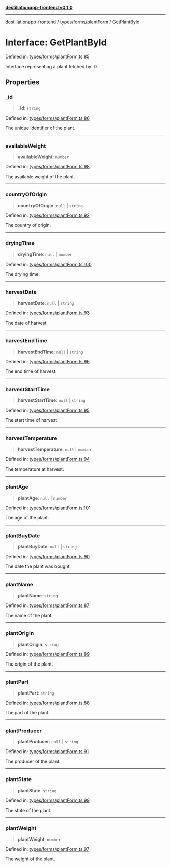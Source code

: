 [**destillationapp-frontend v0.1.0**](../../../../README.md)

***

[destillationapp-frontend](../../../../modules.md) / [types/forms/plantForm](../README.md) / GetPlantById

# Interface: GetPlantById

Defined in: [types/forms/plantForm.ts:85](https://github.com/DestillApp/main/blob/be94b1d93681946bd573e84cd8381ba32cee62b9/frontend/src/types/forms/plantForm.ts#L85)

Interface representing a plant fetched by ID.

## Properties

### \_id

> **\_id**: `string`

Defined in: [types/forms/plantForm.ts:86](https://github.com/DestillApp/main/blob/be94b1d93681946bd573e84cd8381ba32cee62b9/frontend/src/types/forms/plantForm.ts#L86)

The unique identifier of the plant.

***

### availableWeight

> **availableWeight**: `number`

Defined in: [types/forms/plantForm.ts:98](https://github.com/DestillApp/main/blob/be94b1d93681946bd573e84cd8381ba32cee62b9/frontend/src/types/forms/plantForm.ts#L98)

The available weight of the plant.

***

### countryOfOrigin

> **countryOfOrigin**: `null` \| `string`

Defined in: [types/forms/plantForm.ts:92](https://github.com/DestillApp/main/blob/be94b1d93681946bd573e84cd8381ba32cee62b9/frontend/src/types/forms/plantForm.ts#L92)

The country of origin.

***

### dryingTime

> **dryingTime**: `null` \| `number`

Defined in: [types/forms/plantForm.ts:100](https://github.com/DestillApp/main/blob/be94b1d93681946bd573e84cd8381ba32cee62b9/frontend/src/types/forms/plantForm.ts#L100)

The drying time.

***

### harvestDate

> **harvestDate**: `null` \| `string`

Defined in: [types/forms/plantForm.ts:93](https://github.com/DestillApp/main/blob/be94b1d93681946bd573e84cd8381ba32cee62b9/frontend/src/types/forms/plantForm.ts#L93)

The date of harvest.

***

### harvestEndTime

> **harvestEndTime**: `null` \| `string`

Defined in: [types/forms/plantForm.ts:96](https://github.com/DestillApp/main/blob/be94b1d93681946bd573e84cd8381ba32cee62b9/frontend/src/types/forms/plantForm.ts#L96)

The end time of harvest.

***

### harvestStartTime

> **harvestStartTime**: `null` \| `string`

Defined in: [types/forms/plantForm.ts:95](https://github.com/DestillApp/main/blob/be94b1d93681946bd573e84cd8381ba32cee62b9/frontend/src/types/forms/plantForm.ts#L95)

The start time of harvest.

***

### harvestTemperature

> **harvestTemperature**: `null` \| `number`

Defined in: [types/forms/plantForm.ts:94](https://github.com/DestillApp/main/blob/be94b1d93681946bd573e84cd8381ba32cee62b9/frontend/src/types/forms/plantForm.ts#L94)

The temperature at harvest.

***

### plantAge

> **plantAge**: `null` \| `number`

Defined in: [types/forms/plantForm.ts:101](https://github.com/DestillApp/main/blob/be94b1d93681946bd573e84cd8381ba32cee62b9/frontend/src/types/forms/plantForm.ts#L101)

The age of the plant.

***

### plantBuyDate

> **plantBuyDate**: `null` \| `string`

Defined in: [types/forms/plantForm.ts:90](https://github.com/DestillApp/main/blob/be94b1d93681946bd573e84cd8381ba32cee62b9/frontend/src/types/forms/plantForm.ts#L90)

The date the plant was bought.

***

### plantName

> **plantName**: `string`

Defined in: [types/forms/plantForm.ts:87](https://github.com/DestillApp/main/blob/be94b1d93681946bd573e84cd8381ba32cee62b9/frontend/src/types/forms/plantForm.ts#L87)

The name of the plant.

***

### plantOrigin

> **plantOrigin**: `string`

Defined in: [types/forms/plantForm.ts:89](https://github.com/DestillApp/main/blob/be94b1d93681946bd573e84cd8381ba32cee62b9/frontend/src/types/forms/plantForm.ts#L89)

The origin of the plant.

***

### plantPart

> **plantPart**: `string`

Defined in: [types/forms/plantForm.ts:88](https://github.com/DestillApp/main/blob/be94b1d93681946bd573e84cd8381ba32cee62b9/frontend/src/types/forms/plantForm.ts#L88)

The part of the plant.

***

### plantProducer

> **plantProducer**: `null` \| `string`

Defined in: [types/forms/plantForm.ts:91](https://github.com/DestillApp/main/blob/be94b1d93681946bd573e84cd8381ba32cee62b9/frontend/src/types/forms/plantForm.ts#L91)

The producer of the plant.

***

### plantState

> **plantState**: `string`

Defined in: [types/forms/plantForm.ts:99](https://github.com/DestillApp/main/blob/be94b1d93681946bd573e84cd8381ba32cee62b9/frontend/src/types/forms/plantForm.ts#L99)

The state of the plant.

***

### plantWeight

> **plantWeight**: `number`

Defined in: [types/forms/plantForm.ts:97](https://github.com/DestillApp/main/blob/be94b1d93681946bd573e84cd8381ba32cee62b9/frontend/src/types/forms/plantForm.ts#L97)

The weight of the plant.

